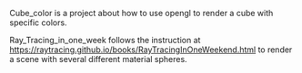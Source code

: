 Cube_color is a project about how to use opengl to render a cube with specific colors.


Ray_Tracing_in_one_week follows the instruction at https://raytracing.github.io/books/RayTracingInOneWeekend.html to render a scene with several different material spheres.
